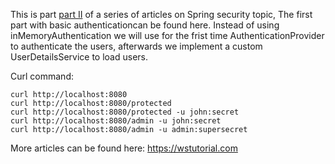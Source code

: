 This is part [part II](https://github.com/maronesamir/spring-boot-security-custom-authentication) of a series of articles on Spring security topic, 
The first part with basic authenticationcan be found here. Instead of using inMemoryAuthentication we will use for the frist time AuthenticationProvider to authenticate the users, afterwards we implement a custom UserDetailsService to load users.

Curl command:
```
curl http://localhost:8080
curl http://localhost:8080/protected
curl http://localhost:8080/protected -u john:secret
curl http://localhost:8080/admin -u john:secret
curl http://localhost:8080/admin -u admin:supersecret
```

More articles can be found here: https://wstutorial.com